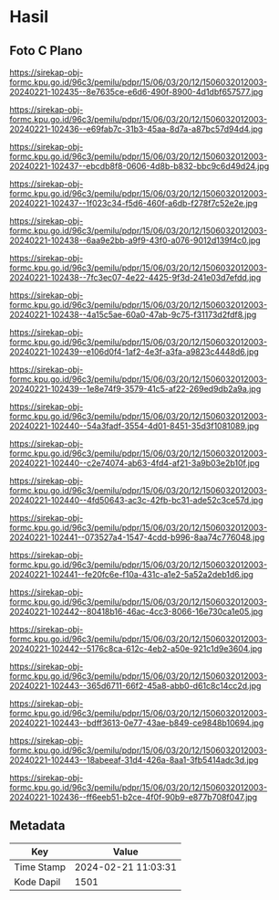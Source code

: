 # Hasil

## Foto C Plano

https://sirekap-obj-formc.kpu.go.id/96c3/pemilu/pdpr/15/06/03/20/12/1506032012003-20240221-102435--8e7635ce-e6d6-490f-8900-4d1dbf657577.jpg

https://sirekap-obj-formc.kpu.go.id/96c3/pemilu/pdpr/15/06/03/20/12/1506032012003-20240221-102436--e69fab7c-31b3-45aa-8d7a-a87bc57d94d4.jpg

https://sirekap-obj-formc.kpu.go.id/96c3/pemilu/pdpr/15/06/03/20/12/1506032012003-20240221-102437--ebcdb8f8-0606-4d8b-b832-bbc9c6d49d24.jpg

https://sirekap-obj-formc.kpu.go.id/96c3/pemilu/pdpr/15/06/03/20/12/1506032012003-20240221-102437--1f023c34-f5d6-460f-a6db-f278f7c52e2e.jpg

https://sirekap-obj-formc.kpu.go.id/96c3/pemilu/pdpr/15/06/03/20/12/1506032012003-20240221-102438--6aa9e2bb-a9f9-43f0-a076-9012d139f4c0.jpg

https://sirekap-obj-formc.kpu.go.id/96c3/pemilu/pdpr/15/06/03/20/12/1506032012003-20240221-102438--7fc3ec07-4e22-4425-9f3d-241e03d7efdd.jpg

https://sirekap-obj-formc.kpu.go.id/96c3/pemilu/pdpr/15/06/03/20/12/1506032012003-20240221-102438--4a15c5ae-60a0-47ab-9c75-f31173d2fdf8.jpg

https://sirekap-obj-formc.kpu.go.id/96c3/pemilu/pdpr/15/06/03/20/12/1506032012003-20240221-102439--e106d0f4-1af2-4e3f-a3fa-a9823c4448d6.jpg

https://sirekap-obj-formc.kpu.go.id/96c3/pemilu/pdpr/15/06/03/20/12/1506032012003-20240221-102439--1e8e74f9-3579-41c5-af22-269ed9db2a9a.jpg

https://sirekap-obj-formc.kpu.go.id/96c3/pemilu/pdpr/15/06/03/20/12/1506032012003-20240221-102440--54a3fadf-3554-4d01-8451-35d3f1081089.jpg

https://sirekap-obj-formc.kpu.go.id/96c3/pemilu/pdpr/15/06/03/20/12/1506032012003-20240221-102440--c2e74074-ab63-4fd4-af21-3a9b03e2b10f.jpg

https://sirekap-obj-formc.kpu.go.id/96c3/pemilu/pdpr/15/06/03/20/12/1506032012003-20240221-102440--4fd50643-ac3c-42fb-bc31-ade52c3ce57d.jpg

https://sirekap-obj-formc.kpu.go.id/96c3/pemilu/pdpr/15/06/03/20/12/1506032012003-20240221-102441--073527a4-1547-4cdd-b996-8aa74c776048.jpg

https://sirekap-obj-formc.kpu.go.id/96c3/pemilu/pdpr/15/06/03/20/12/1506032012003-20240221-102441--fe20fc6e-f10a-431c-a1e2-5a52a2deb1d6.jpg

https://sirekap-obj-formc.kpu.go.id/96c3/pemilu/pdpr/15/06/03/20/12/1506032012003-20240221-102442--80418b16-46ac-4cc3-8066-16e730ca1e05.jpg

https://sirekap-obj-formc.kpu.go.id/96c3/pemilu/pdpr/15/06/03/20/12/1506032012003-20240221-102442--5176c8ca-612c-4eb2-a50e-921c1d9e3604.jpg

https://sirekap-obj-formc.kpu.go.id/96c3/pemilu/pdpr/15/06/03/20/12/1506032012003-20240221-102443--365d6711-66f2-45a8-abb0-d61c8c14cc2d.jpg

https://sirekap-obj-formc.kpu.go.id/96c3/pemilu/pdpr/15/06/03/20/12/1506032012003-20240221-102443--bdff3613-0e77-43ae-b849-ce9848b10694.jpg

https://sirekap-obj-formc.kpu.go.id/96c3/pemilu/pdpr/15/06/03/20/12/1506032012003-20240221-102443--18abeeaf-31d4-426a-8aa1-3fb5414adc3d.jpg

https://sirekap-obj-formc.kpu.go.id/96c3/pemilu/pdpr/15/06/03/20/12/1506032012003-20240221-102436--ff6eeb51-b2ce-4f0f-90b9-e877b708f047.jpg


## Metadata

| Key        | Value               |
| ---------- | ------------------- |
| Time Stamp | 2024-02-21 11:03:31 |
| Kode Dapil | 1501                |




